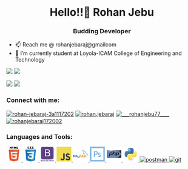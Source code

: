 
<h1 align="center">Hello!!👋 Rohan Jebu</h1>
<h3 align="center">Budding Developer</h3>


- 📫 Reach me @ rohanjebaraj@gmailcom
- 🔭 I’m currently student at Loyola-ICAM College of Engineering and Technology


<p align="left">
 
   <a href="https://github.com/rohanjebaraj172002/Rohanjebaraj172002"><img src="https://github-readme-stats.vercel.app/api/pin/?username=rohanjebaraj172002&repo=RohanJebu_Portfolio&theme=danger&bg_color=0d1117&text_color=FFF" /></a>
  <a href="https://github.com/rohanjebaraj172002/One-Note"><img src="https://github-readme-stats.vercel.app/api/pin/?username=rohanjebaraj172002&repo=One-Note&theme=yellow&bg_color=0d1117&text_color=FFF" /></a>
</p>


<p align="left">
  <img src="https://github-readme-stats.vercel.app/api?username=rohanjebaraj172002&show_icons=true&count_private=true&theme=yellow&bg_color=0d1117&text_color=FFF" height="165"> 
  <img src="http://github-readme-streak-stats.herokuapp.com?user=rohanjebaraj172002&theme=#FFFFFF&&background=0d1117&text_color=FFF&border=FFF&dates=FFF" height="165">
</p>  

<h3 align="left">Connect with me:</h3>
<p align="left">

<a href="https://www.linkedin.com/in/rohan-jebaraj-3a1117202/" target="blank"><img align="center" src="https://raw.githubusercontent.com/rahuldkjain/github-profile-readme-generator/master/src/images/icons/Social/linked-in-alt.svg" alt="rohan-jebaraj-3a1117202" height="30" width="40" /></a>
<a href="https://www.facebook.com/rohan.jebaraj/" target="blank"><img align="center" src="https://raw.githubusercontent.com/rahuldkjain/github-profile-readme-generator/master/src/images/icons/Social/facebook.svg" alt="rohan.jebaraj" height="30" width="40" /></a>
<a href="https://www.instagram.com/___rohanjebu77____/" target="blank"><img align="center" src="https://raw.githubusercontent.com/rahuldkjain/github-profile-readme-generator/master/src/images/icons/Social/instagram.svg" alt="___rohanjebu77____" height="30" width="40" /></a>
<a href="https://github.com/rohanjebaraj172002" target="blank"><img align="center" src="https://raw.githubusercontent.com/rahuldkjain/github-profile-readme-generator/master/src/images/icons/Social/github.svg" alt="rohanjebaraj172002" height="30" width="40" /></a>

</p>

 <h3 align="left">Languages and Tools:</h3>
<p align="left"> 
<a href="https://www.w3.org/html/" target="_blank"> <img src="https://raw.githubusercontent.com/devicons/devicon/master/icons/html5/html5-original-wordmark.svg" alt="html5" width="40" height="40"/> </a>
  <a href="https://www.w3schools.com/css/" target="_blank"> <img src="https://raw.githubusercontent.com/devicons/devicon/master/icons/css3/css3-original-wordmark.svg" alt="css3" width="40" height="40"/> </a>
 <a href="https://getbootstrap.com" target="_blank"> <img src="https://raw.githubusercontent.com/devicons/devicon/master/icons/bootstrap/bootstrap-plain-wordmark.svg" alt="bootstrap" width="40" height="40"/> </a>    
  <a href="https://developer.mozilla.org/en-US/docs/Web/JavaScript" target="_blank"> <img src="https://raw.githubusercontent.com/devicons/devicon/master/icons/javascript/javascript-original.svg" alt="javascript" width="40" height="40"/> </a>
  <a href="https://www.mysql.com/" target="_blank"> <img src="https://raw.githubusercontent.com/devicons/devicon/master/icons/mysql/mysql-original-wordmark.svg" alt="mysql" width="40" height="40"/> </a> 
  <a href="https://www.photoshop.com/en" target="_blank"> <img src="https://raw.githubusercontent.com/devicons/devicon/master/icons/photoshop/photoshop-line.svg" alt="photoshop" width="40" height="40"/> </a>
  <a href="https://www.php.net" target="_blank"> <img src="https://raw.githubusercontent.com/devicons/devicon/master/icons/php/php-original.svg" alt="php" width="40" height="40"/> </a> <a href="https://www.python.org" target="_blank"> <img src="https://raw.githubusercontent.com/devicons/devicon/master/icons/python/python-original.svg" alt="python" width="40" height="40"/> </a>  
<a href="https://postman.com" target="_blank"> <img src="https://www.vectorlogo.zone/logos/getpostman/getpostman-icon.svg" alt="postman" width="40" height="40"/> </a> 
<a href="https://git-scm.com/" target="_blank"> <img src="https://www.vectorlogo.zone/logos/git-scm/git-scm-icon.svg" alt="git" width="40" height="40"/> </a> 
 
</p>
<!-- <p align="left">
  <img src="https://activity-graph.herokuapp.com/graph?username=rohanjebaraj172002&theme=blue&bg_color=0d1117&color=FFF"> 
</p>
-->
